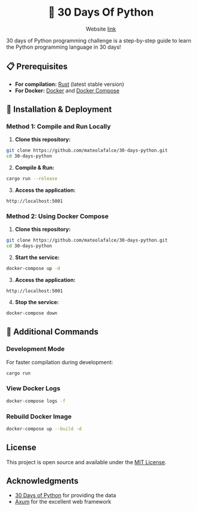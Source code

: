 <div align="center">

# 🐍 30 Days Of Python

Website [link](https://30-days-python.duckdns.org/)

</div>

30 days of Python programming challenge is a step-by-step guide to learn the Python programming language in 30 days!

## 📋 Prerequisites

- **For compilation:** [Rust](https://www.rust-lang.org/tools/install) (latest stable version)
- **For Docker:** [Docker](https://docs.docker.com/get-docker/) and [Docker Compose](https://docs.docker.com/compose/install/)

## 🚀 Installation & Deployment

### Method 1: Compile and Run Locally

1. **Clone this repository:**

```bash
git clone https://github.com/mateolafalce/30-days-python.git
cd 30-days-python
```

2. **Compile & Run:**

```bash
cargo run --release
```

3. **Access the application:**

```
http://localhost:5001
```

### Method 2: Using Docker Compose

1. **Clone this repository:**

```bash
git clone https://github.com/mateolafalce/30-days-python.git
cd 30-days-python
```

2. **Start the service:**

```bash
docker-compose up -d
```

3. **Access the application:**

```
http://localhost:5001
```

4. **Stop the service:**

```bash
docker-compose down
```

## 📝 Additional Commands

### Development Mode

For faster compilation during development:

```bash
cargo run
```

### View Docker Logs

```bash
docker-compose logs -f
```

### Rebuild Docker Image

```bash
docker-compose up --build -d
```

## License

This project is open source and available under the [MIT License](LICENSE).

## Acknowledgments

- [30 Days of Python](https://github.com/Asabeneh/30-Days-Of-Python) for providing the data
- [Axum](https://github.com/tokio-rs/axum) for the excellent web framework
